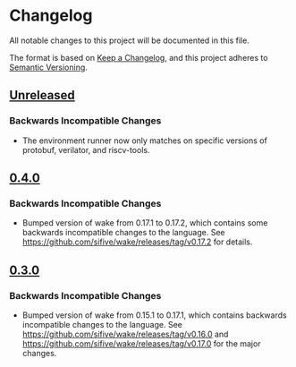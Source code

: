 # Changelog

All notable changes to this project will be documented in this file.

The format is based on [Keep a Changelog](https://keepachangelog.com/en/1.0.0/),
and this project adheres to [Semantic Versioning](https://semver.org/spec/v2.0.0.html).

## [Unreleased]

### Backwards Incompatible Changes
- The environment runner now only matches on specific versions of protobuf, verilator, and riscv-tools.


## [0.4.0]

### Backwards Incompatible Changes
- Bumped version of wake from 0.17.1 to 0.17.2, which contains some backwards incompatible changes to the language. See https://github.com/sifive/wake/releases/tag/v0.17.2 for details.


## [0.3.0]

### Backwards Incompatible Changes
- Bumped version of wake from 0.15.1 to 0.17.1, which contains backwards incompatible changes to the language. See https://github.com/sifive/wake/releases/tag/v0.16.0 and https://github.com/sifive/wake/releases/tag/v0.17.0 for the major changes.

[Unreleased]: https://github.com/sifive/environment-blockci-sifive/compare/0.4.0...HEAD
[0.4.0]: https://github.com/sifive/environment-blockci-sifive/compare/0.3.0...0.4.0
[0.3.0]: https://github.com/sifive/environment-blockci-sifive/compare/0.2.1...0.3.0
